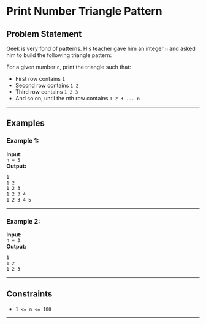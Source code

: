 # Print Number Triangle Pattern

## Problem Statement

Geek is very fond of patterns. His teacher gave him an integer `n` and asked him to build the following triangle pattern:

For a given number `n`, print the triangle such that:

- First row contains `1`
- Second row contains `1 2`
- Third row contains `1 2 3`
- And so on, until the nth row contains `1 2 3 ... n`

---

## Examples

### Example 1:
**Input:**  
`n = 5`  
**Output:**
```bash
1
1 2
1 2 3
1 2 3 4
1 2 3 4 5
```

---

### Example 2:
**Input:**  
`n = 3`  
**Output:**
```bash
1
1 2
1 2 3
```

---

## Constraints

- `1 <= n <= 100`

---
